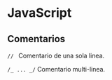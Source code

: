 # JavaScript

## Comentarios

`// ` Comentario de una sola linea.

`/_ ... _/` Comentario multi-linea.
